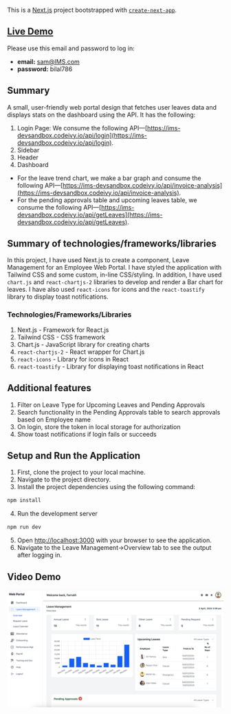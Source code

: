 This is a [Next.js](https://nextjs.org/) project bootstrapped with [`create-next-app`](https://github.com/vercel/next.js/tree/canary/packages/create-next-app).

## [Live Demo](https://leave-management-web-portal.vercel.app/)

Please use this email and password to log in:
* **email:** sam@IMS.com 
* **password:** bilal786

## Summary
A small, user-friendly web portal design that fetches user leaves data and displays stats on the dashboard using the API. It has the following:
1. Login Page: We consume the following API—[https://ims-devsandbox.codeivy.io/api/login](https://ims-devsandbox.codeivy.io/api/login).
2. Sidebar
3. Header
4. Dashboard
  * For the leave trend chart, we make a bar graph and consume the following API—[https://ims-devsandbox.codeivy.io/api/invoice-analysis](https://ims-devsandbox.codeivy.io/api/invoice-analysis).
  * For the pending approvals table and upcoming leaves table, we consume the following API—[https://ims-devsandbox.codeivy.io/api/getLeaves](https://ims-devsandbox.codeivy.io/api/getLeaves).



## Summary of technologies/frameworks/libraries
In this project, I have used Next.js to create a component, Leave Management for an Employee Web Portal. I have styled the application with Tailwind CSS and some custom, in-line CSS/styling. In addition, I have used `chart.js` and `react-chartjs-2` libraries to develop and render a Bar chart for leaves. I have also used `react-icons` for icons and the `react-toastify` library to display toast notifications. 

### Technologies/Frameworks/Libraries
1. Next.js - Framework for React.js
2. Tailwind CSS - CSS framework
3. Chart.js - JavaScript library for creating charts
4. `react-chartjs-2` - React wrapper for Chart.js
5. `react-icons` - Library for icons in React
6. `react-toastify` - Library for displaying toast notifications in React


## Additional features
1. Filter on Leave Type for Upcoming Leaves and Pending Approvals
2. Search functionality in the Pending Approvals table to search approvals based on Employee name
3. On login, store the token in local storage for authorization
4. Show toast notifications if login fails or succeeds

## Setup and Run the Application

1. First, clone the project to your local machine.
2. Navigate to the project directory.
3. Install the project dependencies using the following command:
```bash
npm install
```
4. Run the development server

```bash
npm run dev
```
5. Open [http://localhost:3000](http://localhost:3000) with your browser to see the application.
6. Navigate to the Leave Management->Overview tab to see the output after logging in.

## Video Demo
[![Web Portal](https://github.com/farrukhras/Leave-Management-Web-Portal/blob/main/web_portal.png?raw=true)](https://youtu.be/PNh20fC_Rro)
